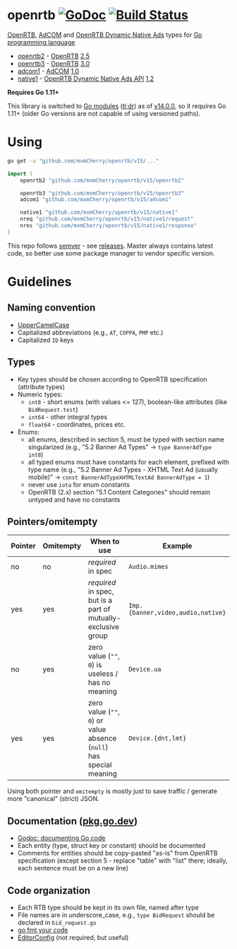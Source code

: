 # openrtb [![GoDoc](https://godoc.org/github.com/mxmCherry/openrtb?status.svg)](https://pkg.go.dev/github.com/mxmCherry/openrtb/v15) [![Build Status](https://travis-ci.org/mxmCherry/openrtb.svg?branch=master)](https://travis-ci.org/mxmCherry/openrtb)

[OpenRTB](https://iabtechlab.com/standards/openrtb/), [AdCOM](https://iabtechlab.com/standards/openmedia) and [OpenRTB Dynamic Native Ads](https://iabtechlab.com/standards/openrtb-native/) types for [Go programming language](https://golang.org/)

- [openrtb2](openrtb2/) - [OpenRTB](https://iabtechlab.com/standards/openrtb/) [2.5](https://iabtechlab.com/wp-content/uploads/2016/07/OpenRTB-API-Specification-Version-2-5-FINAL.pdf)
- [openrtb3](openrtb3/) - [OpenRTB](https://iabtechlab.com/standards/openrtb/) [3.0](https://github.com/InteractiveAdvertisingBureau/openrtb)
- [adcom1](adcom1/) - [AdCOM](https://iabtechlab.com/standards/openmedia/) [1.0](https://github.com/InteractiveAdvertisingBureau/AdCOM)
- [native1](native1/) - [OpenRTB Dynamic Native Ads API](https://iabtechlab.com/standards/openrtb-native/) [1.2](https://iabtechlab.com/wp-content/uploads/2016/07/OpenRTB-Native-Ads-Specification-Final-1.2.pdf)

**Requires Go 1.11+**

This library is switched to [Go modules](https://golang.org/ref/mod) ([tl;dr](https://blog.golang.org/using-go-modules)) as of [v14.0.0](https://github.com/mxmCherry/openrtb/releases/tag/v14.0.0), so it requires Go 1.11+ (older Go versions are not capable of using versioned paths).

# Using

```bash
go get -u "github.com/mxmCherry/openrtb/v15/..."
```

```go
import (
	openrtb2 "github.com/mxmCherry/openrtb/v15/openrtb2"

	openrtb3 "github.com/mxmCherry/openrtb/v15/openrtb3"
	adcom1 "github.com/mxmCherry/openrtb/v15/adcom1"

	native1 "github.com/mxmCherry/openrtb/v15/native1"
	nreq "github.com/mxmCherry/openrtb/v15/native1/request"
	nres "github.com/mxmCherry/openrtb/v15/native1/response"
)
```

This repo follows [semver](http://semver.org/) - see [releases](https://github.com/mxmCherry/openrtb/releases).
Master always contains latest code, so better use some package manager to vendor specific version.

# Guidelines

## Naming convention
- [UpperCamelCase](http://en.wikipedia.org/wiki/CamelCase)
- Capitalized abbreviations (e.g., `AT`, `COPPA`, `PMP` etc.)
- Capitalized `ID` keys

## Types
- Key types should be chosen according to OpenRTB specification (attribute types)
- Numeric types:
	- `int8` - short enums (with values <= 127), boolean-like attributes (like `BidRequest.test`)
	- `int64` - other integral types
	- `float64` - coordinates, prices etc.
- Enums:
	- all enums, described in section 5, must be typed with section name singularized (e.g., "5.2 Banner Ad Types" -> `type BannerAdType int8`)
	- all typed enums must have constants for each element, prefixed with type name (e.g., "5.2 Banner Ad Types - XHTML Text Ad (usually mobile)" -> `const BannerAdTypeXHTMLTextAd BannerAdType = 1`)
	- never use `iota` for enum constants
	- OpenRTB (2.x) section "5.1 Content Categories" should remain untyped and have no constants

## Pointers/omitempty
Pointer | Omitempty | When to use                                                          | Example
------- | --------- | -------------------------------------------------------------------- | ---------------------------------
 no     | no        | _required_ in spec                                                   | `Audio.mimes`
 yes    | yes       | _required_ in spec, but is a part of mutually-exclusive group        | `Imp.{banner,video,audio,native}`
 no     | yes       | zero value (`""`, `0`) is useless / has no meaning                   | `Device.ua`
 yes    | yes       | zero value (`""`, `0`) or value absence (`null`) has special meaning | `Device.{dnt,lmt}`

Using both pointer and `omitempty` is mostly just to save traffic / generate more "canonical" (strict) JSON.

## Documentation ([pkg.go.dev](https://pkg.go.dev/github.com/mxmCherry/openrtb/v15))
- [Godoc: documenting Go code](http://blog.golang.org/godoc-documenting-go-code)
- Each entity (type, struct key or constant) should be documented
- Comments for entities should be copy-pasted "as-is" from OpenRTB specification (except section 5 - replace "table" with "list" there; ideally, each sentence must be on a new line)

## Code organization
- Each RTB type should be kept in its own file, named after type
- File names are in underscore_case, e.g., `type BidRequest` should be declared in `bid_request.go`
- [go fmt your code](https://blog.golang.org/go-fmt-your-code)
- [EditorConfig](https://editorconfig.org/) (not required, but useful)
